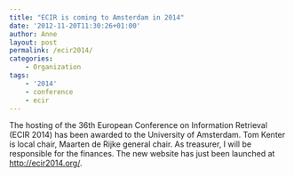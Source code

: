 ```yaml
---
title: "ECIR is coming to Amsterdam in 2014"
date: '2012-11-20T11:30:26+01:00'
author: Anne
layout: post
permalink: /ecir2014/
categories:
    - Organization
tags:
    - '2014'
    - conference
    - ecir
---
```


The hosting of the 36th European Conference on Information Retrieval (ECIR 2014) has been awarded to the University of
Amsterdam. Tom Kenter is local chair, Maarten de Rijke general chair. As treasurer, I will be responsible for the
finances. The new website has just been launched at <http://ecir2014.org/>.
